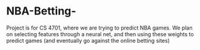 # NBA-Betting-
Project is for CS 4701, where we are trying to predict NBA games. We plan on selecting features through a neural net, and then using these weights to predict games (and eventually go against the online betting sites)
